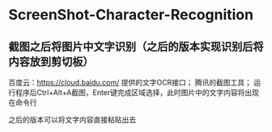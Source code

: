 # ScreenShot-Character-Recognition
## 截图之后将图片中文字识别（之后的版本实现识别后将内容放到剪切板）

百度云：https://cloud.baidu.com/
提供的文字OCR接口；
腾讯的截图工具；
运行程序后Ctrl+Alt+A截图，Enter键完成区域选择，此时图片中的文字内容将出现在命令行

之后的版本可以将文字内容直接粘贴出去
